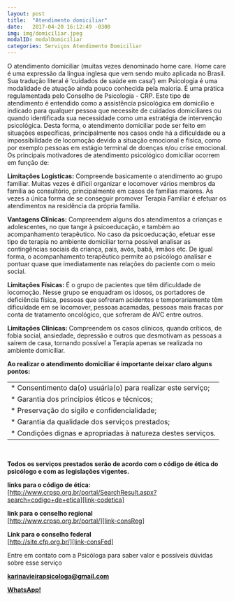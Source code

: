 ```yaml
---
layout: post
title:  "Atendimento domiciliar"
date:   2017-04-20 16:12:49 -0300
img: img/domiciliar.jpeg
modalID: modalDomiciliar
categories: Serviços Atendimento Domiciliar
---
```

O atendimento domiciliar (muitas vezes denominado home care. Home care é uma expressão da língua inglesa que vem sendo muito aplicada no Brasil. Sua tradução literal é ‘cuidados de saúde em casa’) em Psicologia é uma modalidade de atuação ainda pouco conhecida pela maioria. É uma prática regulamentada pelo Conselho de Psicologia - CRP.
Este tipo de atendimento é entendido como a assistência psicológica em domicílio e indicado para qualquer pessoa que necessite de cuidados domiciliares ou quando identificada sua necessidade como uma estratégia de intervenção psicológica.
Desta forma, o atendimento domiciliar pode ser feito em situações específicas, principalmente nos casos onde há a dificuldade ou a impossibilidade de locomoção devido a situação emocional e física, como por exemplo pessoas em estágio terminal de doenças e/ou crise emocional.
Os principais motivadores de atendimento psicológico domiciliar ocorrem em função de:

**Limitações Logísticas:** Compreende basicamente o atendimento ao grupo familiar. Muitas vezes é difícil organizar e locomover vários membros da família ao consultório, principalmente em casos de famílias maiores. Às vezes a única forma de se conseguir promover Terapia Familiar é efetuar os atendimentos na residência da própria família.

**Vantagens Clínicas:** Compreendem alguns dos atendimentos a crianças e adolescentes, no que tange à psicoeducação, e também ao acompanhamento terapêutico. No caso da psicoeducação, efetuar esse tipo de terapia no ambiente domiciliar torna possível analisar as contingências sociais da criança, pais, avós, babá, irmãos etc. De igual forma, o acompanhamento terapêutico permite ao psicólogo analisar e pontuar quase que imediatamente nas relações do paciente com o meio social.

**Limitações Físicas:** É o grupo de pacientes que têm dificuldade de locomoção. Nesse grupo se enquadram os idosos, os portadores de deficiência física, pessoas que sofreram acidentes e temporariamente têm dificuldade em se locomover, pessoas acamadas, pessoas mais fracas por conta de tratamento oncológico, que sofreram de AVC entre outros.

**Limitações Clínicas:** Compreendem os casos clínicos, quando críticos, de fobia social, ansiedade, depressão e outros que desmotivam as pessoas a saírem de casa, tornando possível a Terapia apenas se realizada no ambiente domiciliar.


**Ao realizar o atendimento domiciliar é importante deixar claro alguns pontos:**

|                                                              |
| :----------------------------------------------------------- |
| * Consentimento da(o) usuária(o) para realizar este serviço; |
| * Garantia dos princípios éticos e técnicos;                 |
| * Preservação do sigilo e confidencialidade;                 |
| * Garantia da qualidade dos serviços prestados;              |
| * Condições dignas e apropriadas à natureza destes serviços. |

<br>

**Todos os serviços prestados serão de acordo com o código de ética do psicólogo e com as legislações vigentes.**

**links para o código de ética:**  
[http://www.crpsp.org.br/portal/SearchResult.aspx?search=codigo+de+etica][link-codetica]

**link para o conselho regional**  
[http://www.crpsp.org.br/portal/][link-consReg]

**Link para o conselho federal**  
[http://site.cfp.org.br/][link-consFed]

Entre em contato com a Psicóloga para saber valor e possíveis dúvidas sobre esse serviço

[**karinavieirapsicologa@gmail.com**][mailto-Karina]

[<i class="fa fa-fw fa-whatsapp"></i>**WhatsApp!**](https://api.whatsapp.com/send?phone=5511963768863)

[link-codetica]:  http://www.crpsp.org.br/portal/SearchResult.aspx?search=codigo+de+etica
[link-consReg]:   http://www.crpsp.org.br/portal/
[link-consFed]:   http://site.cfp.org.br/
[mailto-Karina]:  mailto:karinavieirapsicologa@gmail.com?Subject=Contato%20pelo%20site
